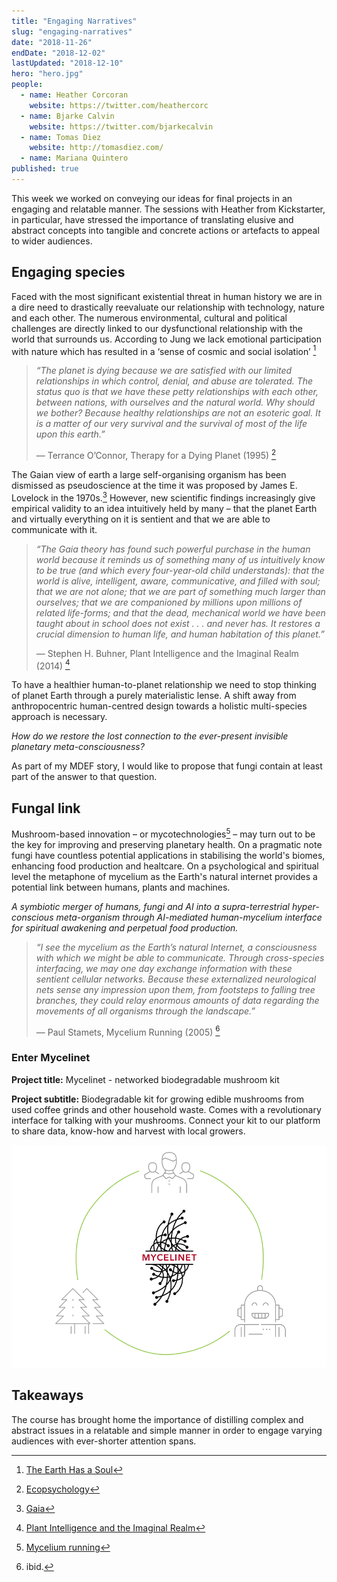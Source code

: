 ```yaml
---
title: "Engaging Narratives"
slug: "engaging-narratives"
date: "2018-11-26"
endDate: "2018-12-02"
lastUpdated: "2018-12-10"
hero: "hero.jpg"
people:
  - name: Heather Corcoran
    website: https://twitter.com/heathercorc
  - name: Bjarke Calvin
    website: https://twitter.com/bjarkecalvin
  - name: Tomas Diez
    website: http://tomasdiez.com/
  - name: Mariana Quintero
published: true
---
```




This week we worked on conveying our ideas for final projects in an engaging and relatable manner. The sessions with Heather from Kickstarter, in particular, have stressed the importance of translating elusive and abstract concepts into tangible and concrete actions or artefacts to appeal to wider audiences.



## Engaging species

Faced with the most significant existential threat in human history we are in a dire need to drastically reevaluate our relationship with technology, nature and each other. The numerous environmental, cultural and political challenges are directly linked to our dysfunctional relationship with the world that surrounds us. According to Jung we lack emotional participation with nature which has resulted in a ‘sense of cosmic and social isolation’ [^1]



> *“The planet is dying because we are satisfied with our limited relationships in which control, denial, and abuse are tolerated. The status quo is that we have these petty relationships with each other, between nations, with ourselves and the natural world. Why should we bother? Because healthy relationships are not an esoteric goal. It is a matter of our very survival and the survival of most of the life upon this earth.”*
>
>
>
> — Terrance O’Connor, Therapy for a Dying Planet (1995) [^2]



The Gaian view of earth a large self-organising organism has been dismissed as pseudoscience at the time it was proposed by James E. Lovelock in the 1970s.[^3] However, new scientific findings increasingly give empirical validity to an idea intuitively held by many – that the planet Earth and virtually everything on it is sentient and that we are able to communicate with it.



> *“The Gaia theory has found such powerful purchase in the human world because it reminds us of something many of us intuitively know to be true (and which every four-year-old child understands): that the world is alive, intelligent, aware, communicative, and filled with soul; that we are not alone; that we are part of something much larger than ourselves; that we are companioned by millions upon millions of related life-forms; and that the dead, mechanical world we have been taught about in school does not exist . . . and never has. It restores a crucial dimension to human life, and human habitation of this planet.”*
>
>
>
> — Stephen H. Buhner, Plant Intelligence and the Imaginal Realm (2014) [^4]



To have a healthier human-to-planet relationship we need to stop thinking of planet Earth through a purely materialistic lense. A shift away from anthropocentric human-centred design towards a holistic multi-species approach is necessary.

*How do we restore the lost connection to the ever-present invisible planetary meta-consciousness?*

As part of my MDEF story, I would like to propose that fungi contain at least part of the answer to that question.



## Fungal link

Mushroom-based innovation – or mycotechnologies[^5] – may turn out to be the key for improving and preserving planetary health. On a pragmatic note fungi have countless potential applications in stabilising the world's biomes, enhancing food production and healtcare. On a psychological and spiritual level the metaphone of mycelium as the Earth's natural internet provides a potential link between humans, plants and machines.

*A symbiotic merger of humans, fungi and AI into a supra-terrestrial hyper-conscious meta-organism through AI-mediated human-mycelium interface for spiritual awakening and perpetual food production.*



> *“I see the mycelium as the Earth’s natural Internet, a consciousness with which we might be able to communicate. Through cross-species interfacing, we may one day exchange information with these sentient cellular networks. Because these externalized neurological nets sense any impression upon them, from footsteps to falling tree branches, they could relay enormous amounts of data regarding the movements of all organisms through the landscape.”*
>
>
>
> — Paul Stamets, Mycelium Running (2005) [^6]



### Enter Mycelinet

**Project title:** Mycelinet - networked biodegradable mushroom kit

**Project subtitle:** Biodegradable kit for growing edible mushrooms from used coffee grinds and other household waste. Comes with a revolutionary interface for talking with your mushrooms. Connect your kit to our platform to share data, know-how and harvest with local growers.

![Mycelinet](mycelinet.png)



## Takeaways

The course has brought home the importance of distilling complex and abstract issues in a relatable and simple manner in order to engage varying audiences with ever-shorter attention spans.



[^1]: [The Earth Has a Soul](https://www.goodreads.com/book/show/123633.The_Earth_Has_a_Soul)
[^2]: [Ecopsychology](https://www.goodreads.com/book/show/802184.Ecopsychology)
[^3]: [Gaia](https://www.goodreads.com/book/show/274230.Gaia)
[^4]: [Plant Intelligence and the Imaginal Realm](https://www.goodreads.com/book/show/18223784-plant-intelligence-and-the-imaginal-realm)
[^5]: [Mycelium running](https://www.goodreads.com/book/show/239395.Mycelium_Running)
[^6]: ibid.









